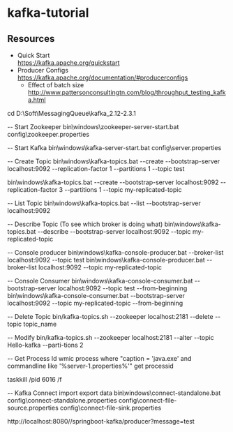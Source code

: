 # kafka-tutorial

## Resources
- Quick Start  
https://kafka.apache.org/quickstart
- Producer Configs  
https://kafka.apache.org/documentation/#producerconfigs  
  - Effect of batch size  
  http://www.pattersonconsultingtn.com/blog/throughput_testing_kafka.html


cd D:\Soft\MessagingQueue\kafka_2.12-2.3.1

-- Start Zookeeper
bin\windows\zookeeper-server-start.bat config\zookeeper.properties

-- Start Kafka
bin\windows\kafka-server-start.bat config\server.properties

-- Create Topic
bin\windows\kafka-topics.bat --create --bootstrap-server localhost:9092 --replication-factor 1 --partitions 1 --topic test

bin\windows\kafka-topics.bat --create --bootstrap-server localhost:9092 --replication-factor 3 --partitions 1 --topic my-replicated-topic

-- List Topic
bin\windows\kafka-topics.bat --list --bootstrap-server localhost:9092

-- Describe Topic (To see which broker is doing what)
bin\windows\kafka-topics.bat --describe --bootstrap-server localhost:9092 --topic my-replicated-topic

-- Console producer
bin\windows\kafka-console-producer.bat --broker-list localhost:9092 --topic test
bin\windows\kafka-console-producer.bat --broker-list localhost:9092 --topic my-replicated-topic

-- Console Consumer
bin\windows\kafka-console-consumer.bat --bootstrap-server localhost:9092 --topic test --from-beginning
bin\windows\kafka-console-consumer.bat --bootstrap-server localhost:9092 --topic my-replicated-topic --from-beginning

-- Delete Topic
bin/kafka-topics.sh --zookeeper localhost:2181 --delete --topic topic_name

-- Modify
bin/kafka-topics.sh --zookeeper localhost:2181 --alter --topic Hello-kafka --parti-tions 2

-- Get Process Id
wmic process where "caption = 'java.exe' and commandline like '%server-1.properties%'" get processid

taskkill /pid 6016 /f

-- Kafka Connect import export data
bin\windows\connect-standalone.bat config\connect-standalone.properties config\connect-file-source.properties config\connect-file-sink.properties


http://localhost:8080//springboot-kafka/producer?message=test
